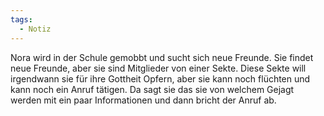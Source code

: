 ```yaml
---
tags:
  - Notiz
---
```

Nora wird in der Schule gemobbt und sucht sich neue Freunde. Sie findet neue Freunde, aber sie sind Mitglieder von einer Sekte. Diese Sekte will irgendwann sie für ihre Gottheit Opfern, aber sie kann noch flüchten und kann noch ein Anruf tätigen. Da sagt sie das sie von welchem Gejagt werden mit ein paar Informationen und dann bricht der Anruf ab.